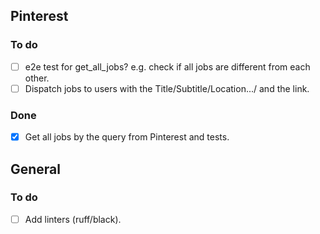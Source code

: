 ## Pinterest

### To do
- [ ] e2e test for get_all_jobs? e.g. check if all jobs are different from each other.
- [ ] Dispatch jobs to users with the Title/Subtitle/Location.../ and the link.

### Done
- [x] Get all jobs by the query from Pinterest and tests.

## General

### To do

- [ ] Add linters (ruff/black).
